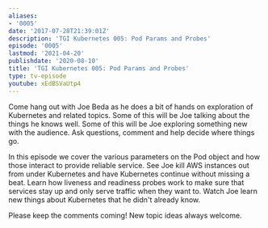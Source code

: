 ```yaml
---
aliases:
- '0005'
date: '2017-07-28T21:39:01Z'
description: 'TGI Kubernetes 005: Pod Params and Probes'
episode: '0005'
lastmod: '2021-04-20'
publishdate: '2020-08-10'
title: 'TGI Kubernetes 005: Pod Params and Probes'
type: tv-episode
youtube: xEdBSVaUtp4
---
```


Come hang out with Joe Beda as he does a bit of hands on exploration of Kubernetes and related topics.  Some of this will be Joe talking about the things he knows well.  Some of this will be Joe exploring something new with the audience.  Ask questions, comment and help decide where things go.

In this episode we cover the various parameters on the Pod object and how those interact to provide reliable service.  See Joe kill AWS instances out from under Kubernetes and have Kubernetes continue without missing a beat.  Learn how liveness and readiness probes work to make sure that services stay up and only serve traffic when they want to.  Watch Joe learn new things about Kubernetes that he didn&#39;t already know.

Please keep the comments coming!  New topic ideas always welcome.